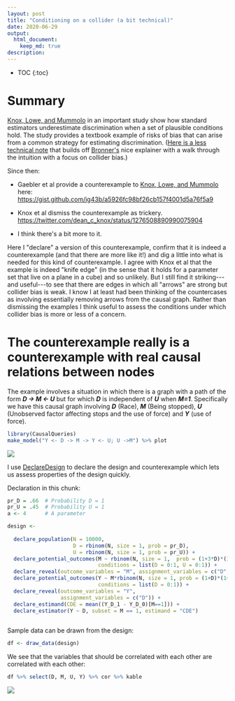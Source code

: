 ```yaml
---
layout: post
title: "Conditioning on a collider (a bit technical)"
date: 2020-06-29
output: 
  html_document:
    keep_md: true
description: 
---
```




<!-- Frequent Worries about RCTs: Questions and Answers -->

<!-- Author: Macartan Humphreys -->

* TOC 
{:toc}

# Summary

[Knox, Lowe, and Mummolo](https://www.cambridge.org/core/journals/american-political-science-review/article/administrative-records-mask-racially-biased-policing/66BC0F9998543868BB20F241796B79B8) in an important study show how standard estimators underestimate discrimination when a set of plausible conditions hold. The study provides a textbook example of risks of bias that can arise from a common strategy for estimating discrimination. ([Here is a less technical note](https://macartan.github.io/i/notes/collider_estimands.html) that builds off [Bronner's](https://fivethirtyeight.com/features/why-statistics-dont-capture-the-full-extent-of-the-systemic-bias-in-policing/) nice explainer with a walk through the intuition with a focus on collider bias.)

Since then:

* Gaebler et al provide a counterexample to [Knox, Lowe, and Mummolo](https://www.cambridge.org/core/journals/american-political-science-review/article/administrative-records-mask-racially-biased-policing/66BC0F9998543868BB20F241796B79B8) here:
https://gist.github.com/jg43b/a5926fc98bf26cb157f4001d5a76f5a9

* Knox et al dismiss the counterexample as trickery. https://twitter.com/dean_c_knox/status/1276508890990075904 

* I think there's a bit more to it. 

Here I "declare" a version of this counterexample, confirm that it is indeed a counterexample (and that there are more like it!) and dig a little into what is needed for this kind of counterexample. I agree with Knox et al that the example is indeed "knife edge" (in the sense that it holds for a parameter set that live on a plane in a cube) and so unlikely. But I still find it striking---and useful---to see that there are edges in which all "arrows" are strong but collider bias is weak. I know I at least had been thinking of the countercases as involving essentially removing arrows from the causal graph. Rather than dismissing the examples I think useful to assess the conditions under which collider bias is more or less of a concern.


# The counterexample really is a counterexample with real causal relations between nodes

The example involves a situation in which there is a graph with a path of the form ***D &rarr; M &larr; U*** but for which ***D*** is independent of ***U*** when ***M=1***. Specifically we have this causal graph involving ***D*** (Race), ***M*** (Being stopped), ***U*** (Unobserved factor affecting stops and the use of force) and ***Y*** (use of force).

```r
library(CausalQueries)
make_model("Y <- D -> M -> Y <- U; U ->M") %>% plot
```

![](https://macartan.github.io/assets/img/collider-technical/dag.jpg)

I use [DeclareDesign](declaredesign.org) to declare the design and counterexample which lets us assess properties of the design quickly.

Declaration in this chunk:

```r
pr_D = .66  # Probability D = 1
pr_U = .45  # Probability U = 1
a <- 4      # A parameter

design <-
  
  declare_population(N = 10000,
                     D = rbinom(N, size = 1, prob = pr_D),
                     U = rbinom(N, size = 1, prob = pr_U)) +
  declare_potential_outcomes(M ~ rbinom(N, size = 1,  prob = (1+3*D)*(1+U)/8),
                             conditions = list(D = 0:1, U = 0:1)) +
  declare_reveal(outcome_variables = "M", assignment_variables = c("D", "U")) +
  declare_potential_outcomes(Y ~ M*rbinom(N, size = 1, prob = (1+D)*(1+U)/a),
                             conditions = list(D = 0:1)) +
  declare_reveal(outcome_variables = "Y",
                 assignment_variables = c("D")) +
  declare_estimand(CDE = mean((Y_D_1 - Y_D_0)[M==1])) +
  declare_estimator(Y ~ D, subset = M == 1, estimand = "CDE")
  
```

Sample data can be drawn from the design:

```r
df <- draw_data(design)
```

We see that the variables that should be correlated with each other are correlated with each other:


```r
df %>% select(D, M, U, Y) %>% cor %>% kable
```

![](https://macartan.github.io/assets/img/collider-technical/table1.jpg)




